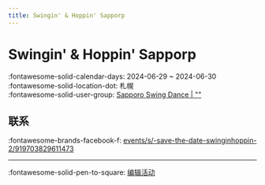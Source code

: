 ```yaml
---
title: Swingin' & Hoppin' Sapporp
---
```


# Swingin' & Hoppin' Sapporp 

:fontawesome-solid-calendar-days: 2024-06-29 ~ 2024-06-30  
:fontawesome-solid-location-dot: 札幌  
:fontawesome-solid-user-group: [Sapporo Swing Dance | ""](https://swing.kids/ja_JP/sapporo-swing-dance)  


## 联系

:fontawesome-brands-facebook-f: [events/s/-save-the-date-swinginhoppin-2/919703829611473](https://www.facebook.com/events/s/-save-the-date-swinginhoppin-2/919703829611473)  

---

:fontawesome-solid-pen-to-square: [编辑活动](https://github.com/swingdance/events/issues/new?assignees=&labels=update+event&projects=&template=03-update_entity.yml&title=Update%20Event%3A%20ja_JP%20%E2%80%A2%20Swingin%27%20%26%20Hoppin%27%20Sapporp&region=ja_JP&year=2024&id=swingin-n-hoppin-sapporp&name=Swingin%27%20%26%20Hoppin%27%20Sapporp&org_id=sapporo-swing-dance)
